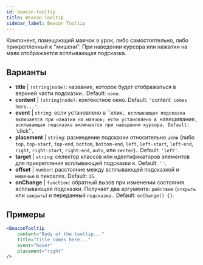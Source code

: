 ```yaml
---
id: beacon-tooltip
title: Beacon Tooltip
sidebar_label: Beacon Tooltip
---
```


Компонент, помещающий маячок в урок, либо самостоятельно, либо прикрепленный к "мишени". При наведении курсора или нажатии на маяк отображается всплывающая подсказка.

## Варианты

* __title__ | `(string|node)`: название, которое будет отображаться в верхней части подсказки.. Default: `none`.
* __content__ | `(string|node)`: контекстное окно. Default: `'`content` comes here...'`.
* __event__ | `string`: если установлено в ``клик`, всплывающая подсказка включается при нажатии на маячок; если установлено в `навешивание`, всплывающая подсказка включается при наведении курсора. Default: `'click'`.
* __placement__ | `string`: размещение подсказки относительно `цели` (либо `top`, `top-start`, `top-end`, `bottom`, `bottom-end`, `left`, `left-start`, `left-end`, `right`, `right-start`, `right-end`, `auto`, или `center`).. Default: `'left'`.
* __target__ | `string`: селектор классов или идентификаторов элементов для прикрепления всплывающей подсказки к. Default: `''`.
* __offset__ | `number`: расстояние между всплывающей подсказкой и `мишенью` в пикселях. Default: `15`.
* __onChange__ | `function`: обратный вызов при изменении состояния всплывающей подсказки. Получает два аргумента: `действие` (`открыть` или `закрыть`) и переданный `подсказка`.. Default: `onChange() {}`.


## Примеры

```jsx live
<BeaconTooltip
    content="Body of the tooltip..."
    title="Title comes here..."
    event="hover"
    placement="right"
/>
```



